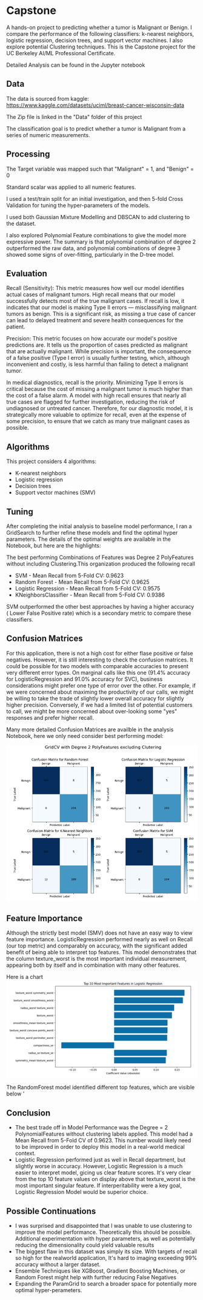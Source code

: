 # Capstone
A hands-on project to predicting whether a tumor is Malignant or Benign. I compare the performance of the following classifiers: k-nearest neighbors, logistic regression, decision trees, and support vector machines. I also explore potential Clustering techniques. This is the Capstone project for the UC Berkeley AI/ML Professional Certificate.

Detailed Analysis can be found in the Jupyter notebook

## Data
The data is sourced from  kaggle: https://www.kaggle.com/datasets/uciml/breast-cancer-wisconsin-data

The Zip file is linked in the "Data" folder of this project

The classification goal is to predict whether a tumor is Malignant from a series of numeric measurements.

## Processing
The Target variable was mapped such that "Malignant" = 1, and "Benign" = 0

Standard scalar was applied to all numeric features. 

I used a test/train split for an initial investigation, and then 5-fold Cross Validation for tuning the hyper-parameters of the models. 

I used both Gaussian Mixture Modelling and DBSCAN to add clustering to the dataset.

I also explored Polynomial Feature combinations to give the model more expressive power. The summary is that polynomial combination of degree 2 outperformed the raw data, and polynomial combinations of degree 3 showed some signs of over-fitting, particularly in the D-tree model. 


## Evaluation

Recall (Sensitivity): This metric measures how well our model identifies actual cases of malignant tumors. High recall means that our model successfully detects most of the true malignant cases. If recall is low, it indicates that our model is making Type II errors — misclassifying malignant tumors as benign. This is a significant risk, as missing a true case of cancer can lead to delayed treatment and severe health consequences for the patient.

Precision: This metric focuses on how accurate our model's positive predictions are. It tells us the proportion of cases predicted as malignant that are actually malignant. While precision is important, the consequence of a false positive (Type I error) is usually further testing, which, although inconvenient and costly, is less harmful than failing to detect a malignant tumor.

In medical diagnostics, recall is the priority. Minimizing Type II errors is critical because the cost of missing a malignant tumor is much higher than the cost of a false alarm. A model with high recall ensures that nearly all true cases are flagged for further investigation, reducing the risk of undiagnosed or untreated cancer. Therefore, for our diagnostic model, it is strategically more valuable to optimize for recall, even at the expense of some precision, to ensure that we catch as many true malignant cases as possible.

## Algorithms
This project considers 4 algorithms:
- K-nearest neighbors
- Logistic regression
- Decision trees
- Support vector machines (SMV)

## Tuning

After completing the initial analysis to baseline model performance, I ran a GridSearch to further refine these models and find the optimal hyper parameters. The details of the optimal weights are available in the Notebook, but here are the highlights: 

The best performing Combinations of Features was Degree 2 PolyFeatures without including Clustering.This organization produced the following recall

- SVM - Mean Recall from 5-Fold CV: 0.9623
- Random Forest - Mean Recall from 5-Fold CV: 0.9625
- Logistic Regression - Mean Recall from 5-Fold CV: 0.9575
- KNeighborsClassifier - Mean Recall from 5-Fold CV: 0.9386

SVM outperformed the other best approaches by having a higher accuracy ( Lower False Positive rate) which is a secondary metric to compare these classifiers.

## Confusion Matrices

For this application, there is not a high cost for either flase positive or false negatives. However, it is still interesting to check the confusion matrices. It could be possible for two models with comparable accuracies to present very different error types. On marginal calls like this one (91.4% accuracy for LogisticRegression and 91.0% accuracy for SVC), business considerations might prefer one type of error over the other. For example, if we were concerned about maximing the productivity of our calls, we might be willing to take the trade of slightly lower overall accuracy for slightly higher precision. Conversely, if we had a limited list of potential customers to call, we might be more concerned about over-looking some "yes" responses and prefer higher recall.

Many more detailed Confusion Matrices are availble in the analysis Notebook, here we only need consider best performing model: 

![Confusion Matrix](Images/Confusion_matrices.png)

## Feature Importance
Although the strictly best model (SMV) does not have an easy way to view feature importance. LogisticRegression performed nearly as well on Recall (our top metric) and comparably on accuracy, with the significant added benefit of being able to interpret top features. This model demonstrates that the column texture_worst is the most important individual measurement, appearing both by itself and in combination with many other features. 

Here is a chart
![Feature Importance](Images/LogReg_feature_importance.png)

The RandomForest model identified different top features, which are visible below
'


## Conclusion
- The best trade off in Model Performance was the Degree = 2 PolynomialFeatures without clustering labels applied. This model had a Mean Recall from 5-Fold CV of 0.9623. This number would likely need to be improved in order to deploy this model in a real-world medical context.
- Logistic Regression performed just as well in Recall department, but slightly worse in accuracy. However, Logistic Regression is a much easier to interpret model, gicing us clear feature scores. It's very clear from the top 10 feature values on display above that texture_worst is the most important singular feature. If interperitability were a key goal, Logistic Regression Model would be superior choice.
  

## Possible Continuations
- I was surprised and disappointed that I was unable to use clustering to improve the model performance. Theoretically this should be possible. Additional experimentation with hyper parameters, as well as potentially reducing the dimensionality could yield valuable results 
- The biggest flaw in this dataset was simply its size. With targets of recall so high for the realworld application, It's hard to imaging exceeding 99% accuracy without a larger dataset.
- Ensemble Techniques like XGBoost, Gradient Boosting Machines, or Random Forest might help with further reducing False Negatives
- Expanding the ParamGrid to search a broader space for potentially more optimal hyper-perameters. 

